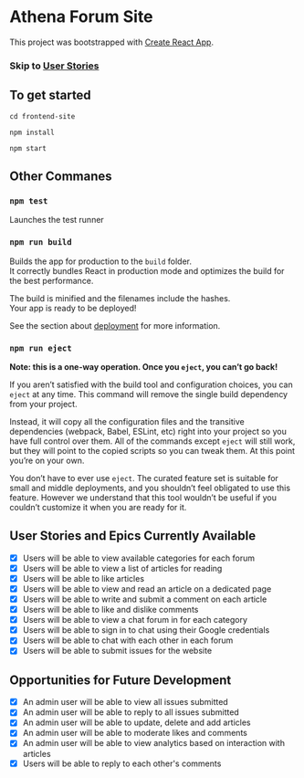 # Athena Forum Site

This project was bootstrapped with [Create React App](https://github.com/facebook/create-react-app).

### Skip to [User Stories](#User-Stories)

## To get started

`cd frontend-site`

`npm install`

`npm start`

## Other Commanes

### `npm test`

Launches the test runner

### `npm run build`

Builds the app for production to the `build` folder.\
It correctly bundles React in production mode and optimizes the build for the best performance.

The build is minified and the filenames include the hashes.\
Your app is ready to be deployed!

See the section about [deployment](https://facebook.github.io/create-react-app/docs/deployment) for more information.

### `npm run eject`

**Note: this is a one-way operation. Once you `eject`, you can’t go back!**

If you aren’t satisfied with the build tool and configuration choices, you can `eject` at any time. This command will remove the single build dependency from your project.

Instead, it will copy all the configuration files and the transitive dependencies (webpack, Babel, ESLint, etc) right into your project so you have full control over them. All of the commands except `eject` will still work, but they will point to the copied scripts so you can tweak them. At this point you’re on your own.

You don’t have to ever use `eject`. The curated feature set is suitable for small and middle deployments, and you shouldn’t feel obligated to use this feature. However we understand that this tool wouldn’t be useful if you couldn’t customize it when you are ready for it.

## User Stories and Epics Currently Available

- [x] Users will be able to view available categories for each forum
- [x] Users will be able to view a list of articles for reading
- [x] Users will be able to like articles
- [x] Users will be able to view and read an article on a dedicated page
- [x] Users will be able to write and submit a comment on each article
- [x] Users will be able to like and dislike comments
- [x] Users will be able to view a chat forum in for each category
- [x] Users will be able to sign in to chat using their Google credentials
- [x] Users will be able to chat with each other in each forum
- [x] Users will be able to submit issues for the website

## Opportunities for Future Development

- [x] An admin user will be able to view all issues submitted
- [x] An admin user will be able to reply to all issues submitted
- [x] An admin user will be able to update, delete and add articles
- [x] An admin user will be able to moderate likes and comments
- [x] An admin user will be able to view analytics based on interaction with articles
- [x] Users will be able to reply to each other's comments
